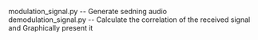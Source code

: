 modulation_signal.py -- Generate sedning audio
<br>
demodulation_signal.py -- Calculate the correlation of the received signal and Graphically present it
